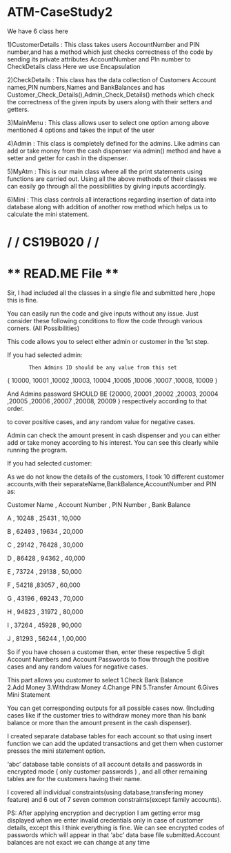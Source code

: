 # ATM-CaseStudy2


We have 6 class here

1)CustomerDetails :
	This class takes users AccountNumber and PIN number,and has a method which just checks correctness of the code by sending its private attributes AccountNumber and PIn number to CheckDetails class 
            Here we use Encapsulation 


2)CheckDetails :
            This class has the data collection of Customers Account names,PIN numbers,Names and BankBalances and has Customer_Check_Details(),Admin_Check_Details() methods which check the correctness of the given inputs by users along with their setters and getters.

3)MainMenu :
 	This class allows user  to select one option among above mentioned 4 options and takes the input of the user

4)Admin :
	This class is completely defined for the admins. Like admins can add or take money from the cash dispenser via admin() method and have a setter and getter for cash in the dispenser.

5)MyAtm :
	This is our main class where all the print statements using functions are carried out. Using all the above methods of their classes we can easily go through all the possibilities by giving inputs accordingly. 

6)Mini :
  This class controls all interactions regarding insertion of data into database along with addition of another row method which helps us to calculate the mini statement.
  
  
  
  
#    / /  CS19B020  / /
#   **  READ.ME  File **

Sir, I had  included all the classes in a single file and submitted here ,hope this is fine.

You can easily run the code and give inputs without any issue. 
Just consider these following conditions to flow the code through various corners.
(All Possibilities)

This code allows you to select either admin or customer in the 1st step.

If you had selected admin:
           
           Then Admins ID should be any value from this set
{ 10000, 10001 ,10002 ,10003, 10004 ,10005 ,10006 ,10007 ,10008, 10009 }       

And Admins password SHOULD BE 
{20000, 20001 ,20002 ,20003, 20004 ,20005 ,20006 ,20007 ,20008, 20009 } respectively according to that order.

to  cover positive cases, and any random value for negative cases. 

Admin can check the amount present in cash dispenser and you can either add or take 
money according to his interest. You can see this clearly while running the program.


If you had selected customer:

As we do not know the details of the customers, I took 10 different customer accounts,with their separateName,BankBalance,AccountNumber and PIN as:

Customer Name  ,    Account Number   ,  PIN Number      ,    Bank Balance

A        ,             10248       ,     25431            ,     10,000

B             ,        62493        ,    19634           ,      20,000

C            ,         29142         ,   76428          ,       30,000

D           ,          86428          ,  94362         ,        40,000

E          ,           73724           , 29138        ,         50,000

F              ,       54218            ,83057       ,          60,000

G               ,      43196          ,   69243     ,            70,000 

H                ,     94823          ,   31972    ,             80,000

I            ,         37264       ,      45928      ,           90,000

J              ,       81293        ,     56244     ,            1,00,000

 
So if you have chosen a customer then, enter these respective 5 digit Account Numbers and Account Passwords to flow through the positive cases and any random values for negative cases.

This part allows you customer to  select
               	1.Check Bank Balance      
                2.Add Money
                3.Withdraw Money
                4.Change PIN
                5.Transfer Amount
                6.Gives Mini Statement

You can get corresponding outputs for all possible cases now.
(Including  cases like if the customer tries to withdraw money more than his bank balance or more than the amount present in the cash dispenser).


I created separate database tables for each account so that using insert function we can add the updated transactions and get them when customer presses the mini statement option.
 		


‘abc’  database table consists of all account details and passwords in encrypted mode ( only customer passwords ) , and all other remaining tables are for the customers having their name.


I covered all individual constraints(using database,transfering money feature) and 6 out of 7 seven common constraints(except family accounts).


PS: After applying encryption and decryption I am getting error msg displayed when we enter invalid credentials only in case of customer details, except this I think    everything is fine.
We can see encrypted codes of passwords which will appear in that ‘abc’ data base file submitted.Account balances are not exact we can change at any time 


